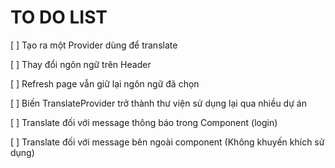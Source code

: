 # TO DO LIST

[ ] Tạo ra một Provider dùng để translate

[ ] Thay đổi ngôn ngữ trên Header

[ ] Refresh page vẫn giữ lại ngôn ngữ đã chọn

[ ] Biến TranslateProvider trở thành thư viện sử dụng lại qua nhiều dự án

[ ] Translate đối với message thông báo trong Component (login)

[ ] Translate đối với message bên ngoài component (Không khuyến khích sử dụng)